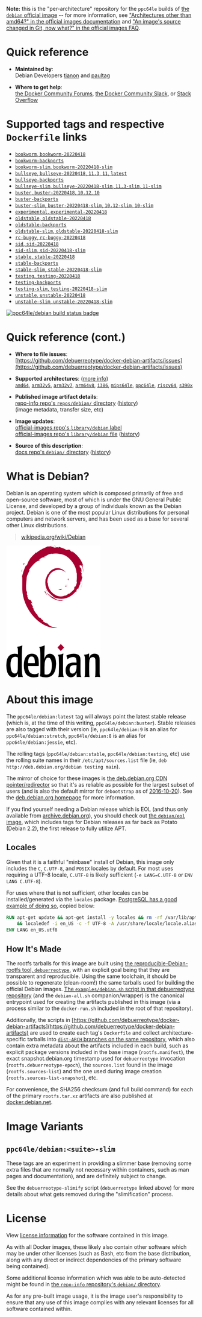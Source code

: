 <!--

********************************************************************************

WARNING:

    DO NOT EDIT "debian/README.md"

    IT IS AUTO-GENERATED

    (from the other files in "debian/" combined with a set of templates)

********************************************************************************

-->

**Note:** this is the "per-architecture" repository for the `ppc64le` builds of [the `debian` official image](https://hub.docker.com/_/debian) -- for more information, see ["Architectures other than amd64?" in the official images documentation](https://github.com/docker-library/official-images#architectures-other-than-amd64) and ["An image's source changed in Git, now what?" in the official images FAQ](https://github.com/docker-library/faq#an-images-source-changed-in-git-now-what).

# Quick reference

-	**Maintained by**:  
	Debian Developers [tianon](https://qa.debian.org/developer.php?login=tianon) and [paultag](https://qa.debian.org/developer.php?login=paultag)

-	**Where to get help**:  
	[the Docker Community Forums](https://forums.docker.com/), [the Docker Community Slack](https://dockr.ly/slack), or [Stack Overflow](https://stackoverflow.com/search?tab=newest&q=docker)

# Supported tags and respective `Dockerfile` links

-	[`bookworm`, `bookworm-20220418`](https://github.com/debuerreotype/docker-debian-artifacts/blob/930c7b8f2f695aa3d8489e2c7609aae41f7e5e7f/bookworm/Dockerfile)
-	[`bookworm-backports`](https://github.com/debuerreotype/docker-debian-artifacts/blob/930c7b8f2f695aa3d8489e2c7609aae41f7e5e7f/bookworm/backports/Dockerfile)
-	[`bookworm-slim`, `bookworm-20220418-slim`](https://github.com/debuerreotype/docker-debian-artifacts/blob/930c7b8f2f695aa3d8489e2c7609aae41f7e5e7f/bookworm/slim/Dockerfile)
-	[`bullseye`, `bullseye-20220418`, `11.3`, `11`, `latest`](https://github.com/debuerreotype/docker-debian-artifacts/blob/930c7b8f2f695aa3d8489e2c7609aae41f7e5e7f/bullseye/Dockerfile)
-	[`bullseye-backports`](https://github.com/debuerreotype/docker-debian-artifacts/blob/930c7b8f2f695aa3d8489e2c7609aae41f7e5e7f/bullseye/backports/Dockerfile)
-	[`bullseye-slim`, `bullseye-20220418-slim`, `11.3-slim`, `11-slim`](https://github.com/debuerreotype/docker-debian-artifacts/blob/930c7b8f2f695aa3d8489e2c7609aae41f7e5e7f/bullseye/slim/Dockerfile)
-	[`buster`, `buster-20220418`, `10.12`, `10`](https://github.com/debuerreotype/docker-debian-artifacts/blob/930c7b8f2f695aa3d8489e2c7609aae41f7e5e7f/buster/Dockerfile)
-	[`buster-backports`](https://github.com/debuerreotype/docker-debian-artifacts/blob/930c7b8f2f695aa3d8489e2c7609aae41f7e5e7f/buster/backports/Dockerfile)
-	[`buster-slim`, `buster-20220418-slim`, `10.12-slim`, `10-slim`](https://github.com/debuerreotype/docker-debian-artifacts/blob/930c7b8f2f695aa3d8489e2c7609aae41f7e5e7f/buster/slim/Dockerfile)
-	[`experimental`, `experimental-20220418`](https://github.com/debuerreotype/docker-debian-artifacts/blob/930c7b8f2f695aa3d8489e2c7609aae41f7e5e7f/experimental/Dockerfile)
-	[`oldstable`, `oldstable-20220418`](https://github.com/debuerreotype/docker-debian-artifacts/blob/930c7b8f2f695aa3d8489e2c7609aae41f7e5e7f/oldstable/Dockerfile)
-	[`oldstable-backports`](https://github.com/debuerreotype/docker-debian-artifacts/blob/930c7b8f2f695aa3d8489e2c7609aae41f7e5e7f/oldstable/backports/Dockerfile)
-	[`oldstable-slim`, `oldstable-20220418-slim`](https://github.com/debuerreotype/docker-debian-artifacts/blob/930c7b8f2f695aa3d8489e2c7609aae41f7e5e7f/oldstable/slim/Dockerfile)
-	[`rc-buggy`, `rc-buggy-20220418`](https://github.com/debuerreotype/docker-debian-artifacts/blob/930c7b8f2f695aa3d8489e2c7609aae41f7e5e7f/rc-buggy/Dockerfile)
-	[`sid`, `sid-20220418`](https://github.com/debuerreotype/docker-debian-artifacts/blob/930c7b8f2f695aa3d8489e2c7609aae41f7e5e7f/sid/Dockerfile)
-	[`sid-slim`, `sid-20220418-slim`](https://github.com/debuerreotype/docker-debian-artifacts/blob/930c7b8f2f695aa3d8489e2c7609aae41f7e5e7f/sid/slim/Dockerfile)
-	[`stable`, `stable-20220418`](https://github.com/debuerreotype/docker-debian-artifacts/blob/930c7b8f2f695aa3d8489e2c7609aae41f7e5e7f/stable/Dockerfile)
-	[`stable-backports`](https://github.com/debuerreotype/docker-debian-artifacts/blob/930c7b8f2f695aa3d8489e2c7609aae41f7e5e7f/stable/backports/Dockerfile)
-	[`stable-slim`, `stable-20220418-slim`](https://github.com/debuerreotype/docker-debian-artifacts/blob/930c7b8f2f695aa3d8489e2c7609aae41f7e5e7f/stable/slim/Dockerfile)
-	[`testing`, `testing-20220418`](https://github.com/debuerreotype/docker-debian-artifacts/blob/930c7b8f2f695aa3d8489e2c7609aae41f7e5e7f/testing/Dockerfile)
-	[`testing-backports`](https://github.com/debuerreotype/docker-debian-artifacts/blob/930c7b8f2f695aa3d8489e2c7609aae41f7e5e7f/testing/backports/Dockerfile)
-	[`testing-slim`, `testing-20220418-slim`](https://github.com/debuerreotype/docker-debian-artifacts/blob/930c7b8f2f695aa3d8489e2c7609aae41f7e5e7f/testing/slim/Dockerfile)
-	[`unstable`, `unstable-20220418`](https://github.com/debuerreotype/docker-debian-artifacts/blob/930c7b8f2f695aa3d8489e2c7609aae41f7e5e7f/unstable/Dockerfile)
-	[`unstable-slim`, `unstable-20220418-slim`](https://github.com/debuerreotype/docker-debian-artifacts/blob/930c7b8f2f695aa3d8489e2c7609aae41f7e5e7f/unstable/slim/Dockerfile)

[![ppc64le/debian build status badge](https://img.shields.io/jenkins/s/https/doi-janky.infosiftr.net/job/multiarch/job/ppc64le/job/debian.svg?label=ppc64le/debian%20%20build%20job)](https://doi-janky.infosiftr.net/job/multiarch/job/ppc64le/job/debian/)

# Quick reference (cont.)

-	**Where to file issues**:  
	[https://github.com/debuerreotype/docker-debian-artifacts/issues](https://github.com/debuerreotype/docker-debian-artifacts/issues)

-	**Supported architectures**: ([more info](https://github.com/docker-library/official-images#architectures-other-than-amd64))  
	[`amd64`](https://hub.docker.com/r/amd64/debian/), [`arm32v5`](https://hub.docker.com/r/arm32v5/debian/), [`arm32v7`](https://hub.docker.com/r/arm32v7/debian/), [`arm64v8`](https://hub.docker.com/r/arm64v8/debian/), [`i386`](https://hub.docker.com/r/i386/debian/), [`mips64le`](https://hub.docker.com/r/mips64le/debian/), [`ppc64le`](https://hub.docker.com/r/ppc64le/debian/), [`riscv64`](https://hub.docker.com/r/riscv64/debian/), [`s390x`](https://hub.docker.com/r/s390x/debian/)

-	**Published image artifact details**:  
	[repo-info repo's `repos/debian/` directory](https://github.com/docker-library/repo-info/blob/master/repos/debian) ([history](https://github.com/docker-library/repo-info/commits/master/repos/debian))  
	(image metadata, transfer size, etc)

-	**Image updates**:  
	[official-images repo's `library/debian` label](https://github.com/docker-library/official-images/issues?q=label%3Alibrary%2Fdebian)  
	[official-images repo's `library/debian` file](https://github.com/docker-library/official-images/blob/master/library/debian) ([history](https://github.com/docker-library/official-images/commits/master/library/debian))

-	**Source of this description**:  
	[docs repo's `debian/` directory](https://github.com/docker-library/docs/tree/master/debian) ([history](https://github.com/docker-library/docs/commits/master/debian))

# What is Debian?

Debian is an operating system which is composed primarily of free and open-source software, most of which is under the GNU General Public License, and developed by a group of individuals known as the Debian project. Debian is one of the most popular Linux distributions for personal computers and network servers, and has been used as a base for several other Linux distributions.

> [wikipedia.org/wiki/Debian](https://en.wikipedia.org/wiki/Debian)

![logo](https://raw.githubusercontent.com/docker-library/docs/b449be7df57e9ed9086bb5821bfb5d6cdc5d67a4/debian/logo.png)

# About this image

The `ppc64le/debian:latest` tag will always point the latest stable release (which is, at the time of this writing, `ppc64le/debian:buster`). Stable releases are also tagged with their version (ie, `ppc64le/debian:9` is an alias for `ppc64le/debian:stretch`, `ppc64le/debian:8` is an alias for `ppc64le/debian:jessie`, etc).

The rolling tags (`ppc64le/debian:stable`, `ppc64le/debian:testing`, etc) use the rolling suite names in their `/etc/apt/sources.list` file (ie, `deb http://deb.debian.org/debian testing main`).

The mirror of choice for these images is [the deb.debian.org CDN pointer/redirector](https://deb.debian.org) so that it's as reliable as possible for the largest subset of users (and is also the default mirror for `debootstrap` as of [2016-10-20](https://anonscm.debian.org/cgit/d-i/debootstrap.git/commit/?id=9e8bc60ad1ccf3a25ce7890526b70059f3e770de)). See the [deb.debian.org homepage](https://deb.debian.org) for more information.

If you find yourself needing a Debian release which is EOL (and thus only available from [archive.debian.org](http://archive.debian.org)), you should check out [the `debian/eol` image](https://hub.docker.com/r/debian/eol/), which includes tags for Debian releases as far back as Potato (Debian 2.2), the first release to fully utilize APT.

## Locales

Given that it is a faithful "minbase" install of Debian, this image only includes the `C`, `C.UTF-8`, and `POSIX` locales by default. For most uses requiring a UTF-8 locale, `C.UTF-8` is likely sufficient (`-e LANG=C.UTF-8` or `ENV LANG C.UTF-8`).

For uses where that is not sufficient, other locales can be installed/generated via the `locales` package. [PostgreSQL has a good example of doing so](https://github.com/docker-library/postgres/blob/69bc540ecfffecce72d49fa7e4a46680350037f9/9.6/Dockerfile#L21-L24), copied below:

```dockerfile
RUN apt-get update && apt-get install -y locales && rm -rf /var/lib/apt/lists/* \
	&& localedef -i en_US -c -f UTF-8 -A /usr/share/locale/locale.alias en_US.UTF-8
ENV LANG en_US.utf8
```

## How It's Made

The rootfs tarballs for this image are built using [the reproducible-Debian-rootfs tool, `debuerreotype`](https://github.com/debuerreotype/debuerreotype), with an explicit goal being that they are transparent and reproducible. Using the same toolchain, it should be possible to regenerate (clean-room!) the same tarballs used for building the official Debian images. [The `examples/debian.sh` script in that debuerreotype repository](https://github.com/debuerreotype/debuerreotype/blob/master/examples/debian.sh) (and the `debian-all.sh` companion/wrapper) is the canonical entrypoint used for creating the artifacts published in this image (via a process similar to the `docker-run.sh` included in the root of that repository).

Additionally, the scripts in [https://github.com/debuerreotype/docker-debian-artifacts](https://github.com/debuerreotype/docker-debian-artifacts) are used to create each tag's `Dockerfile` and collect architecture-specific tarballs into [`dist-ARCH` branches on the same repository](https://github.com/debuerreotype/docker-debian-artifacts/branches), which also contain extra metadata about the artifacts included in each build, such as explicit package versions included in the base image (`rootfs.manifest`), the exact snapshot.debian.org timestamp used for `debuerreotype` invocation (`rootfs.debuerreotype-epoch`), the `sources.list` found in the image (`rootfs.sources-list`) and the one used during image creation (`rootfs.sources-list-snapshot`), etc.

For convenience, the SHA256 checksum (and full build command) for each of the primary `rootfs.tar.xz` artifacts are also published at [docker.debian.net](https://docker.debian.net/).

# Image Variants

## `ppc64le/debian:<suite>-slim`

These tags are an experiment in providing a slimmer base (removing some extra files that are normally not necessary within containers, such as man pages and documentation), and are definitely subject to change.

See the `debuerreotype-slimify` script (`debuerreotype` linked above) for more details about what gets removed during the "slimification" process.

# License

View [license information](https://www.debian.org/social_contract#guidelines) for the software contained in this image.

As with all Docker images, these likely also contain other software which may be under other licenses (such as Bash, etc from the base distribution, along with any direct or indirect dependencies of the primary software being contained).

Some additional license information which was able to be auto-detected might be found in [the `repo-info` repository's `debian/` directory](https://github.com/docker-library/repo-info/tree/master/repos/debian).

As for any pre-built image usage, it is the image user's responsibility to ensure that any use of this image complies with any relevant licenses for all software contained within.

